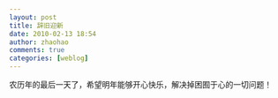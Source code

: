 ```yaml
---
layout: post
title: 辞旧迎新
date: 2010-02-13 18:54
author: zhaohao
comments: true
categories: [weblog]
---
```

农历年的最后一天了，希望明年能够开心快乐，解决掉困囿于心的一切问题！
